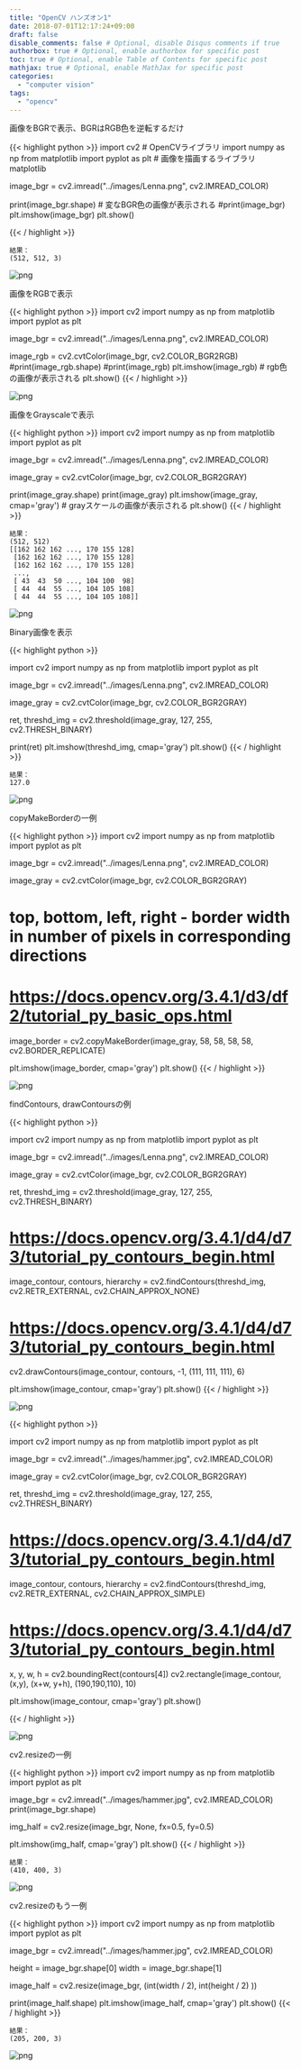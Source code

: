 ```yaml
---
title: "OpenCV ハンズオン1"
date: 2018-07-01T12:17:24+09:00
draft: false
disable_comments: false # Optional, disable Disqus comments if true
authorbox: true # Optional, enable authorbox for specific post
toc: true # Optional, enable Table of Contents for specific post
mathjax: true # Optional, enable MathJax for specific post
categories:
  - "computer vision"
tags:
  - "opencv"
---
```


画像をBGRで表示、BGRはRGB色を逆転するだけ

{{< highlight python >}}
import cv2 # OpenCVライブラリ
import numpy as np
from matplotlib import pyplot as plt # 画像を描画するライブラリ matplotlib

image_bgr = cv2.imread("../images/Lenna.png", cv2.IMREAD_COLOR)

print(image_bgr.shape) # 変なBGR色の画像が表示される
#print(image_bgr)
plt.imshow(image_bgr)
plt.show()

{{< / highlight >}}

    結果：
    (512, 512, 3)

![png](../../hands-on-opencv-1/opencv_1_0_1.png) 


画像をRGBで表示

{{< highlight python >}}
import cv2
import numpy as np
from matplotlib import pyplot as plt

image_bgr = cv2.imread("../images/Lenna.png", cv2.IMREAD_COLOR)

image_rgb = cv2.cvtColor(image_bgr, cv2.COLOR_BGR2RGB)
#print(image_rgb.shape)
#print(image_rgb)
plt.imshow(image_rgb) # rgb色の画像が表示される
plt.show()
{{< / highlight >}}


![png](../../hands-on-opencv-1/opencv_1_1_0.png)



画像をGrayscaleで表示

{{< highlight python >}}
import cv2
import numpy as np
from matplotlib import pyplot as plt

image_bgr = cv2.imread("../images/Lenna.png", cv2.IMREAD_COLOR)

image_gray = cv2.cvtColor(image_bgr, cv2.COLOR_BGR2GRAY)

print(image_gray.shape)
print(image_gray)
plt.imshow(image_gray, cmap='gray') # grayスケールの画像が表示される
plt.show()
{{< / highlight >}}

    結果：
    (512, 512)
    [[162 162 162 ..., 170 155 128]
     [162 162 162 ..., 170 155 128]
     [162 162 162 ..., 170 155 128]
     ...,
     [ 43  43  50 ..., 104 100  98]
     [ 44  44  55 ..., 104 105 108]
     [ 44  44  55 ..., 104 105 108]]



![png](../../hands-on-opencv-1/opencv_1_2_1.png)



Binary画像を表示

{{< highlight python >}}

import cv2
import numpy as np
from matplotlib import pyplot as plt

image_bgr = cv2.imread("../images/Lenna.png", cv2.IMREAD_COLOR)

image_gray = cv2.cvtColor(image_bgr, cv2.COLOR_BGR2GRAY)

ret, threshd_img = cv2.threshold(image_gray, 127, 255, cv2.THRESH_BINARY)

print(ret)
plt.imshow(threshd_img, cmap='gray')
plt.show()
{{< / highlight >}}

    結果：
    127.0

![png](../../hands-on-opencv-1/opencv_1_3_2.png)



copyMakeBorderの一例

{{< highlight python >}}
import cv2
import numpy as np
from matplotlib import pyplot as plt

image_bgr = cv2.imread("../images/Lenna.png", cv2.IMREAD_COLOR)

image_gray = cv2.cvtColor(image_bgr, cv2.COLOR_BGR2GRAY)

# top, bottom, left, right - border width in number of pixels in corresponding directions
# https://docs.opencv.org/3.4.1/d3/df2/tutorial_py_basic_ops.html
image_border = cv2.copyMakeBorder(image_gray, 58, 58, 58, 58, cv2.BORDER_REPLICATE)

plt.imshow(image_border, cmap='gray')
plt.show()
{{< / highlight >}}

![png](../../hands-on-opencv-1/opencv_1_4_1.png)


findContours, drawContoursの例

{{< highlight python >}}

import cv2
import numpy as np
from matplotlib import pyplot as plt

image_bgr = cv2.imread("../images/Lenna.png", cv2.IMREAD_COLOR)

image_gray = cv2.cvtColor(image_bgr, cv2.COLOR_BGR2GRAY)

ret, threshd_img = cv2.threshold(image_gray, 127, 255, cv2.THRESH_BINARY)

# https://docs.opencv.org/3.4.1/d4/d73/tutorial_py_contours_begin.html
image_contour, contours, hierarchy = cv2.findContours(threshd_img, cv2.RETR_EXTERNAL, cv2.CHAIN_APPROX_NONE)

# https://docs.opencv.org/3.4.1/d4/d73/tutorial_py_contours_begin.html
cv2.drawContours(image_contour, contours, -1, (111, 111, 111), 6)

plt.imshow(image_contour, cmap='gray')
plt.show()
{{< / highlight >}}

![png](../../hands-on-opencv-1/opencv_1_6_1.png)



{{<  highlight python >}}

import cv2
import numpy as np
from matplotlib import pyplot as plt

image_bgr = cv2.imread("../images/hammer.jpg", cv2.IMREAD_COLOR)

image_gray = cv2.cvtColor(image_bgr, cv2.COLOR_BGR2GRAY)

ret, threshd_img = cv2.threshold(image_gray, 127, 255, cv2.THRESH_BINARY)

# https://docs.opencv.org/3.4.1/d4/d73/tutorial_py_contours_begin.html
image_contour, contours, hierarchy = cv2.findContours(threshd_img, cv2.RETR_EXTERNAL, cv2.CHAIN_APPROX_SIMPLE)

# https://docs.opencv.org/3.4.1/d4/d73/tutorial_py_contours_begin.html
x, y, w, h = cv2.boundingRect(contours[4])
cv2.rectangle(image_contour, (x,y), (x+w, y+h), (190,190,110), 10)

plt.imshow(image_contour, cmap='gray')
plt.show()

{{< / highlight >}}

![png](../../hands-on-opencv-1/opencv_1_7_0.png)



cv2.resizeの一例

{{< highlight python >}}
import cv2
import numpy as np
from matplotlib import pyplot as plt

image_bgr = cv2.imread("../images/hammer.jpg", cv2.IMREAD_COLOR)
print(image_bgr.shape)

img_half = cv2.resize(image_bgr, None, fx=0.5, fy=0.5)

plt.imshow(img_half, cmap='gray')
plt.show()
{{< / highlight >}}

    結果：
    (410, 400, 3)



![png](../../hands-on-opencv-1/opencv_1_8_1.png)



cv2.resizeのもう一例

{{< highlight python >}}
import cv2
import numpy as np
from matplotlib import pyplot as plt

image_bgr = cv2.imread("../images/hammer.jpg", cv2.IMREAD_COLOR)

height = image_bgr.shape[0]
width = image_bgr.shape[1]


image_half = cv2.resize(image_bgr, (int(width / 2), int(height / 2) ))

print(image_half.shape)
plt.imshow(image_half, cmap='gray')
plt.show()
{{< / highlight >}}

    結果：
    (205, 200, 3)


![png](../../hands-on-opencv-1/opencv_1_9_1.png)
